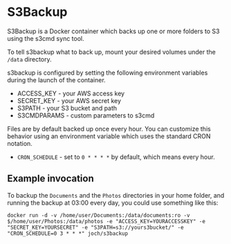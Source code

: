 # S3Backup

S3Backup is a Docker container which backs up one or more folders to S3 using
the s3cmd sync tool.

To tell s3backup what to back up, mount your desired volumes under the
`/data` directory.

s3backup is configured by setting the following environment variables during
the launch of the container.

- ACCESS_KEY - your AWS access key
- SECRET_KEY - your AWS secret key
- S3PATH - your S3 bucket and path
- S3CMDPARAMS - custom parameters to s3cmd

Files are by default backed up once every hour. You can customize this behavior
using an environment variable which uses the standard CRON notation.

- `CRON_SCHEDULE` - set to `0 * * * *` by default, which means every hour.

## Example invocation

To backup the `Documents` and the `Photos` directories in your home folder, and
running the backup at 03:00 every day, you could use something like this:

```
docker run -d -v /home/user/Documents:/data/documents:ro -v $/home/user/Photos:/data/photos -e "ACCESS_KEY=YOURACCESSKEY" -e "SECRET_KEY=YOURSECRET" -e "S3PATH=s3://yours3bucket/" -e "CRON_SCHEDULE=0 3 * * *" joch/s3backup
```

